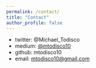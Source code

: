 ```yaml
---
permalink: /contact/
title: "Contact"
author_profile: false
---
```


* twitter: @Michael_Todisco
* medium: [@mtodisco10](https://medium.com/@mtodisco10)
* github: mtodisco10
* email: mtodisco10@gmail.com
